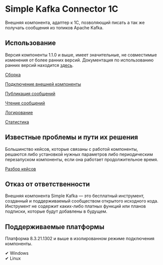 # Simple Kafka Connector 1C

Внешняя компонента, адаптер к 1С, позволяющий писать а так же получать сообщения из топиков Apache Kafka.

## Использование

Версия компоненты 1.1.0 и выше, имеет значительные, не совместимые изменения от более ранних версий. Документация по использованию ранних версий находится [здесь](./OldReleases.md).

[Сборка](./building.md)

[Подключение внешней компоненты](./connection.md)

[Публикация сообщений](./producer.md)

[Чтение сообщений](./consumer.md)

[Логирование](./logging.md)

[Статистика](./statistic.md)

## Известные проблемы и пути их решения

Большинство кейсов, которые связаны с работой компоненты, решаются либо установкой нужных параметров либо периодическим перезапуском компоненты, если она работает продолжительное время.

[Разбор кейсов](./problems.md)

## Отказ от ответственности

Внешняя компонента Simple Kafka — это бесплатный инструмент, созданный и поддерживаемый сообществом открытого исходного кода. Инструмент не содержит каких-либо платных функций или планов подписки, которые будут добавлены в будущем.

## Поддерживаемые платформы

Платформа 8.3.21.1302 и выше в изолированном режиме подключения компоненты. 

✔ Windows  
✔ Linux  

